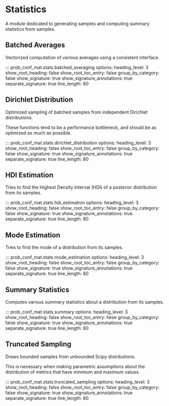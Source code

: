 # Statistics

A module dedicated to generating samples and computing summary statistics from samples.

## Batched Averages

Vectorized computation of various averages using a consistent interface.

::: prob_conf_mat.stats.batched_averaging
    options:
        heading_level: 3
        show_root_heading: false
        show_root_toc_entry: false
        group_by_category: false
        show_signature: true
        show_signature_annotations: true
        separate_signature: true
        line_length: 80

## Dirichlet Distribution

Optimized sampling of batched samples from independent Dirichlet distributions.

These functions tend to be a performance bottleneck, and should be as optimized as much as possible.

::: prob_conf_mat.stats.dirichlet_distribution
    options:
        heading_level: 3
        show_root_heading: false
        show_root_toc_entry: false
        group_by_category: false
        show_signature: true
        show_signature_annotations: true
        separate_signature: true
        line_length: 80

## HDI Estimation

Tries to find the Highest Density Interval (HDI) of a posterior distribution from its samples.

::: prob_conf_mat.stats.hdi_estimation
    options:
        heading_level: 3
        show_root_heading: false
        show_root_toc_entry: false
        group_by_category: false
        show_signature: true
        show_signature_annotations: true
        separate_signature: true
        line_length: 80

## Mode Estimation

Tries to find the mode of a distribution from its samples.

::: prob_conf_mat.stats.mode_estimation
    options:
        heading_level: 3
        show_root_heading: false
        show_root_toc_entry: false
        group_by_category: false
        show_signature: true
        show_signature_annotations: true
        separate_signature: true
        line_length: 80

## Summary Statistics

Computes various summary statistics about a distribution from its samples.

::: prob_conf_mat.stats.summary
    options:
        heading_level: 3
        show_root_heading: false
        show_root_toc_entry: false
        group_by_category: false
        show_signature: true
        show_signature_annotations: true
        separate_signature: true
        line_length: 80

## Truncated Sampling

Draws bounded samples from unbounded Scipy distributions.

This is necessary when making parametric assumptions about the distribution of metrics that have minimum and maximum values.

::: prob_conf_mat.stats.truncated_sampling
    options:
        heading_level: 3
        show_root_heading: false
        show_root_toc_entry: false
        group_by_category: false
        show_signature: true
        show_signature_annotations: true
        separate_signature: true
        line_length: 80
